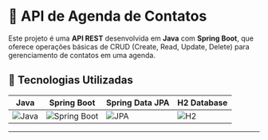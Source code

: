 # 📇 API de Agenda de Contatos

Este projeto é uma **API REST** desenvolvida em **Java** com **Spring Boot**, que oferece operações básicas de CRUD (Create, Read, Update, Delete) para gerenciamento de contatos em uma agenda.

## 🚀 Tecnologias Utilizadas

| Java | Spring Boot | Spring Data JPA | H2 Database |
|------|-------------|------------------|-------------|
| ![Java](https://img.shields.io/badge/Java-ED8B00?style=for-the-badge&logo=openjdk&logoColor=white) | ![Spring Boot](https://img.shields.io/badge/Spring_Boot-6DB33F?style=for-the-badge&logo=spring-boot&logoColor=white) | ![JPA](https://img.shields.io/badge/JPA-007396?style=for-the-badge&logo=hibernate&logoColor=white) | ![H2](https://img.shields.io/badge/H2-1A73E8?style=for-the-badge&logo=databricks&logoColor=white) |

---

